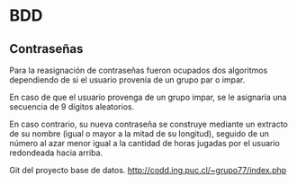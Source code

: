 # BDD

## Contraseñas
Para la reasignación de contraseñas fueron ocupados dos algoritmos dependiendo de si el usuario provenía de un grupo par o impar.

En caso de que el usuario provenga de un grupo impar, se le asignaría una secuencia de 9 dígitos aleatorios.

En caso contrario, su nueva contraseña se construye mediante un extracto de su nombre (igual o mayor a la mitad de su longitud), seguido de un número al azar menor igual a la cantidad de horas jugadas por el usuario redondeada hacia arriba.

Git del proyecto base de datos.
http://codd.ing.puc.cl/~grupo77/index.php
